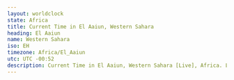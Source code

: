 ```yaml
---
layout: worldclock
state: Africa
title: Current Time in El Aaiun, Western Sahara
heading: El Aaiun
name: Western Sahara
iso: EH
timezone: Africa/El_Aaiun
utc: UTC -00:52
description: Current Time in El Aaiun, Western Sahara [Live], Africa. Live update now time in El Aaiun, timezone Africa/El_Aaiun, UTC -00:52, Country ISO code & Current Local Time.
---
```


